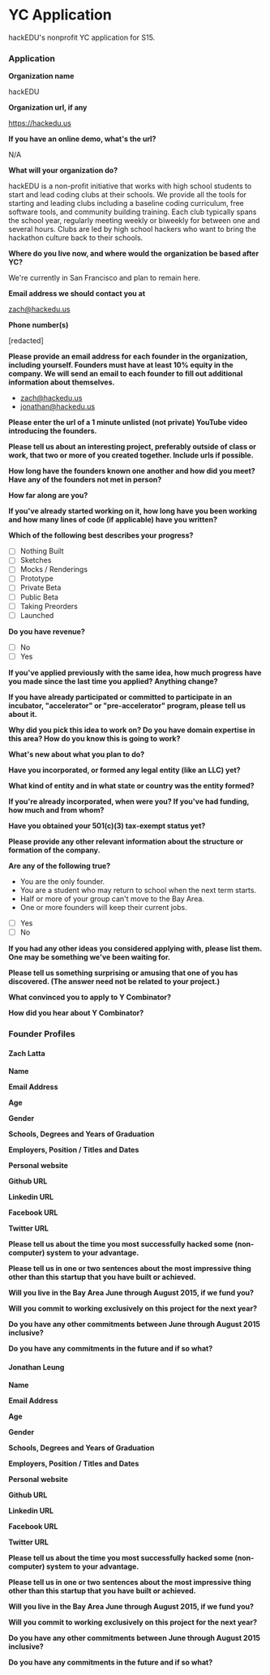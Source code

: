 # YC Application

hackEDU's nonprofit YC application for S15.

### Application

**Organization name**

hackEDU

**Organization url, if any**

https://hackedu.us

**If you have an online demo, what's the url?**

N/A

**What will your organization do?**

hackEDU is a non-profit initiative that works with high school students to
start and lead coding clubs at their schools. We provide all the tools for
starting and leading clubs including a baseline coding curriculum, free
software tools, and community building training. Each club typically spans the
school year, regularly meeting weekly or biweekly for between one and several
hours. Clubs are led by high school hackers who want to bring the hackathon
culture back to their schools.

**Where do you live now, and where would the organization be based after YC?**

We're currently in San Francisco and plan to remain here.

**Email address we should contact you at**

zach@hackedu.us

**Phone number(s)**

[redacted]

**Please provide an email address for each founder in the organization,
including yourself. Founders must have at least 10% equity in the company. We
will send an email to each founder to fill out additional information about
themselves.**

* zach@hackedu.us
* jonathan@hackedu.us

**Please enter the url of a 1 minute unlisted (not private) YouTube video
introducing the founders.**

**Please tell us about an interesting project, preferably outside of class or
work, that two or more of you created together. Include urls if possible.**

**How long have the founders known one another and how did you meet? Have any
of the founders not met in person?**

**How far along are you?**

**If you've already started working on it, how long have you been working and
how many lines of code (if applicable) have you written?**

**Which of the following best describes your progress?**

* [ ] Nothing Built
* [ ] Sketches
* [ ] Mocks / Renderings
* [ ] Prototype
* [ ] Private Beta
* [ ] Public Beta
* [ ] Taking Preorders
* [ ] Launched

**Do you have revenue?**

* [ ] No
* [ ] Yes

**If you've applied previously with the same idea, how much progress have you
made since the last time you applied? Anything change?**

**If you have already participated or committed to participate in an incubator,
"accelerator" or "pre-accelerator" program, please tell us about it.**

**Why did you pick this idea to work on? Do you have domain expertise in this area? How do you know this is going to work?**

**What's new about what you plan to do?**

**Have you incorporated, or formed any legal entity (like an LLC) yet?**

**What kind of entity and in what state or country was the entity formed?**

**If you're already incorporated, when were you? If you've had funding, how
much and from whom?**

**Have you obtained your 501(c)(3) tax-exempt status yet?**

**Please provide any other relevant information about the structure or
formation of the company.**

**Are any of the following true?**

* You are the only founder.
* You are a student who may return to school when the next term starts.
* Half or more of your group can't move to the Bay Area.
* One or more founders will keep their current jobs.

* [ ] Yes
* [ ] No

**If you had any other ideas you considered applying with, please list them.
One may be something we've been waiting for.**

**Please tell us something surprising or amusing that one of you has
discovered. (The answer need not be related to your project.)**

**What convinced you to apply to Y Combinator?**

**How did you hear about Y Combinator?**

### Founder Profiles

#### Zach Latta

**Name**

**Email Address**

**Age**

**Gender**

**Schools, Degrees and Years of Graduation**

**Employers, Position / Titles and Dates**

**Personal website**

**Github URL**

**Linkedin URL**

**Facebook URL**

**Twitter URL**

**Please tell us about the time you most successfully hacked some
(non-computer) system to your advantage.**

**Please tell us in one or two sentences about the most impressive thing other
than this startup that you have built or achieved.**

**Will you live in the Bay Area June through August 2015, if we fund you?**

**Will you commit to working exclusively on this project for the next year?**

**Do you have any other commitments between June through August 2015
inclusive?**

**Do you have any commitments in the future and if so what?**

#### Jonathan Leung

**Name**

**Email Address**

**Age**

**Gender**

**Schools, Degrees and Years of Graduation**

**Employers, Position / Titles and Dates**

**Personal website**

**Github URL**

**Linkedin URL**

**Facebook URL**

**Twitter URL**

**Please tell us about the time you most successfully hacked some
(non-computer) system to your advantage.**

**Please tell us in one or two sentences about the most impressive thing other
than this startup that you have built or achieved.**

**Will you live in the Bay Area June through August 2015, if we fund you?**

**Will you commit to working exclusively on this project for the next year?**

**Do you have any other commitments between June through August 2015
inclusive?**

**Do you have any commitments in the future and if so what?**
